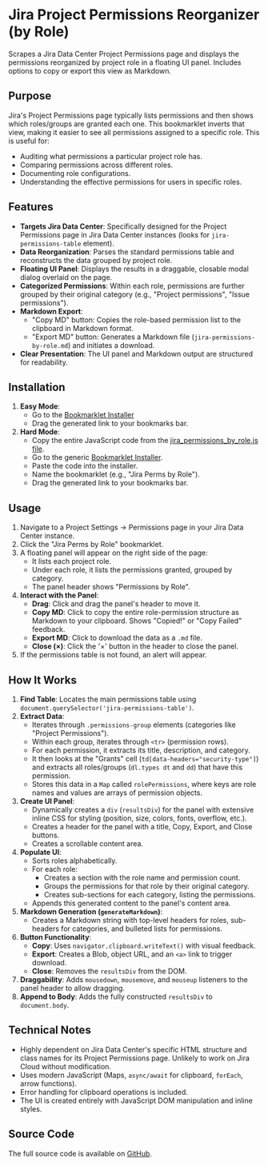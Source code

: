 # Jira Project Permissions Reorganizer (by Role)

Scrapes a Jira Data Center Project Permissions page and displays the permissions reorganized by project role in a floating UI panel. Includes options to copy or export this view as Markdown.

## Purpose

Jira's Project Permissions page typically lists permissions and then shows which roles/groups are granted each one. This bookmarklet inverts that view, making it easier to see all permissions assigned to a specific role. This is useful for:

-   Auditing what permissions a particular project role has.
-   Comparing permissions across different roles.
-   Documenting role configurations.
-   Understanding the effective permissions for users in specific roles.

## Features

-   **Targets Jira Data Center**: Specifically designed for the Project Permissions page in Jira Data Center instances (looks for `jira-permissions-table` element).
-   **Data Reorganization**: Parses the standard permissions table and reconstructs the data grouped by project role.
-   **Floating UI Panel**: Displays the results in a draggable, closable modal dialog overlaid on the page.
-   **Categorized Permissions**: Within each role, permissions are further grouped by their original category (e.g., "Project permissions", "Issue permissions").
-   **Markdown Export**:
    -   "Copy MD" button: Copies the role-based permission list to the clipboard in Markdown format.
    -   "Export MD" button: Generates a Markdown file (`jira-permissions-by-role.md`) and initiates a download.
-   **Clear Presentation**: The UI panel and Markdown output are structured for readability.

## Installation

1.  **Easy Mode**:
    *   Go to the [Bookmarklet Installer](https://austegard.com/bookmarklet-installer.html?bookmarklet=jira_permissions_by_role.js)
    *   Drag the generated link to your bookmarks bar.
2.  **Hard Mode**:
    *   Copy the entire JavaScript code from the [jira_permissions_by_role.js file](https://github.com/oaustegard/bookmarklets/blob/main/jira_permissions_by_role.js).
    *   Go to the generic [Bookmarklet Installer](https://austegard.com/bookmarklet-installer.html).
    *   Paste the code into the installer.
    *   Name the bookmarklet (e.g., "Jira Perms by Role").
    *   Drag the generated link to your bookmarks bar.

## Usage

1.  Navigate to a Project Settings -> Permissions page in your Jira Data Center instance.
2.  Click the "Jira Perms by Role" bookmarklet.
3.  A floating panel will appear on the right side of the page:
    *   It lists each project role.
    *   Under each role, it lists the permissions granted, grouped by category.
    *   The panel header shows "Permissions by Role".
4.  **Interact with the Panel**:
    *   **Drag**: Click and drag the panel's header to move it.
    *   **Copy MD**: Click to copy the entire role-permission structure as Markdown to your clipboard. Shows "Copied!" or "Copy Failed" feedback.
    *   **Export MD**: Click to download the data as a `.md` file.
    *   **Close (×)**: Click the '×' button in the header to close the panel.
5.  If the permissions table is not found, an alert will appear.

## How It Works

1.  **Find Table**: Locates the main permissions table using `document.querySelector('jira-permissions-table')`.
2.  **Extract Data**:
    *   Iterates through `.permissions-group` elements (categories like "Project Permissions").
    *   Within each group, iterates through `<tr>` (permission rows).
    *   For each permission, it extracts its title, description, and category.
    *   It then looks at the "Grants" cell (`td[data-headers="security-type"]`) and extracts all roles/groups (`dl.types dt` and `dd`) that have this permission.
    *   Stores this data in a `Map` called `rolePermissions`, where keys are role names and values are arrays of permission objects.
3.  **Create UI Panel**:
    *   Dynamically creates a `div` (`resultsDiv`) for the panel with extensive inline CSS for styling (position, size, colors, fonts, overflow, etc.).
    *   Creates a header for the panel with a title, Copy, Export, and Close buttons.
    *   Creates a scrollable content area.
4.  **Populate UI**:
    *   Sorts roles alphabetically.
    *   For each role:
        *   Creates a section with the role name and permission count.
        *   Groups the permissions for that role by their original category.
        *   Creates sub-sections for each category, listing the permissions.
    *   Appends this generated content to the panel's content area.
5.  **Markdown Generation (`generateMarkdown`)**:
    *   Creates a Markdown string with top-level headers for roles, sub-headers for categories, and bulleted lists for permissions.
6.  **Button Functionality**:
    *   **Copy**: Uses `navigator.clipboard.writeText()` with visual feedback.
    *   **Export**: Creates a Blob, object URL, and an `<a>` link to trigger download.
    *   **Close**: Removes the `resultsDiv` from the DOM.
7.  **Draggability**: Adds `mousedown`, `mousemove`, and `mouseup` listeners to the panel header to allow dragging.
8.  **Append to Body**: Adds the fully constructed `resultsDiv` to `document.body`.

## Technical Notes

-   Highly dependent on Jira Data Center's specific HTML structure and class names for its Project Permissions page. Unlikely to work on Jira Cloud without modification.
-   Uses modern JavaScript (Maps, `async/await` for clipboard, `forEach`, arrow functions).
-   Error handling for clipboard operations is included.
-   The UI is created entirely with JavaScript DOM manipulation and inline styles.

## Source Code

The full source code is available on [GitHub](https://github.com/oaustegard/bookmarklets/blob/main/jira_permissions_by_role.js).
